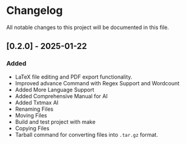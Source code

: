 # Changelog

All notable changes to this project will be documented in this file.

## [0.2.0] - 2025-01-22

### Added
- LaTeX file editing and PDF export functionality.
- Improved advance Command with Regex Support and Wordcount
- Added More Language Support
- Added Comprehensive Manual for AI
- Added Txtmax AI
- Renaming Files
- Moving Files
- Build and test project with make
- Copying Files
- Tarball command for converting files into `.tar.gz` format.

